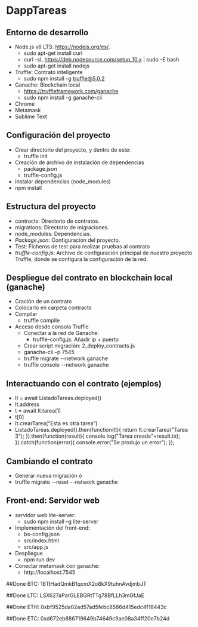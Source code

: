 # DappTareas
## Entorno de desarrollo

* Node.js v6 LTS: https://nodejs.org/es/. 
  * sudo apt-get install curl
  * curl -sL https://deb.nodesource.com/setup_10.x | sudo -E bash
  * sudo apt-get install nodejs
* Truffle: Contrato inteligente
  * sudo npm install -g truffle@5.0.2
* Ganache: Blockchain local
  * https://truffleframework.com/ganache
  * sudo npm install -g ganache-cli
* Chrome
* Metamask
* Sublime Text

## Configuración del proyecto

* Crear directorio del proyecto, y dentro de este:
  * truffle init
* Creación de archivo de instalación de dependencias
  * package.json
  * truffle-config.js
* Instalar dependencias (node_modules)
 * npm install

## Estructura del proyecto
* contracts: Directorio de contratos.
* migrations: Directorio de migraciones.
* node_modules: Dependencias.
* _Package.json_: Configuración del proyecto.
* Test: Ficheros de test para realizar pruebas al contrato
* _truffle-config.js_: Archivo de configuración principal de nuestro proyecto Truffle, donde se configura la configuración de la red.

## Despliegue del contrato en blockchain local (ganache)
* Cración de un contrato
* Colocarlo en carpeta contracts
* Compilar
  * truffle compile
* Acceso desde consola Truffle
  * Conectar a la red de Ganache: 
    * truffle-config.js: Añadir ip + puerto
  * Crear script migración: 2_deploy_contracts.js
  * ganache-cli –p 7545
  * truffle migrate --network ganache
  * truffle console --network ganache

## Interactuando con el contrato (ejemplos)
  * lt = await ListadoTareas.deployed()
  * lt.address
  * t  = await lt.tarea(1) 
  * t[0]
  * lt.crearTarea(“Esta es otra tarea”)
  * ListadoTareas.deployed().then(function(lt){ return lt.crearTarea("Tarea 3"); }).then(function(result){ console.log("Tarea creada"+result.tx); }).catch(function(error){ console.error("Se produjo un error"); });

## Cambiando el contrato
* Generar nueva migración ó
* truffle migrate --reset --network ganache 

## Front-end: Servidor web
* servidor web lite-server: 
  * sudo npm install –g lite-server
* Implementación del front-end:
  * bs-config.json
  * src/index.html
  * src/app.js
* Despliegue
  * npm run dev
* Conectar metamask con ganache: 
  * http://localhost:7545





##Done BTC: 18TtHadQmkB1qcmX2o8kX9tuhnAvdjmbJT

##Done LTC: LSX627aParGLEBGRtTTg78BfLLh3mGfJaE

##Done ETH: 0xbf9525da02ad57ad5febc8586d415edc4f16443c

##Done ETC: 0xd672eb886719649b74649c9ae08a34ff20e7b24d

